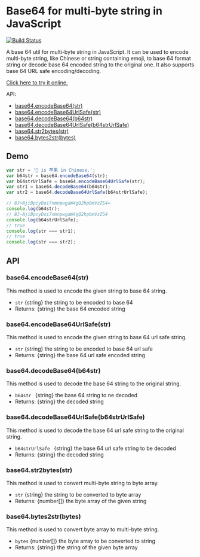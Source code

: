 # Base64 for multi-byte string in JavaScript

[![Build Status](https://travis-ci.org/john-yuan/base64.js.svg?branch=master)](https://travis-ci.org/john-yuan/base64.js)

A base 64 util for multi-byte string in JavaScript. It can be used to encode multi-byte string, like Chinese or string containing emoji, to base 64 format string or decode base 64 encoded string to the original one. It also supports base 64 URL safe encoding/decoding. 

[Click here to try it online.][baseb4onlie]

API:

* [base64.encodeBase64(str)](#base64encodebase64str)
* [base64.encodeBase64UrlSafe(str)](#base64encodebase64urlsafestr)
* [base64.decodeBase64(b64str)](#base64decodebase64b64str)
* [base64.decodeBase64UrlSafe(b64strUrlSafe)](#base64decodebase64urlsafeb64strurlsafe)
* [base64.str2bytes(str)](#base64str2bytesstr)
* [base64.bytes2str(bytes)](#base64bytes2strbytes)

[baseb4onlie]: https://john-yuan.github.io/base64.js/web/index.html

## Demo

```js
var str = '🍎 is 苹果 in Chinese.';
var b64str = base64.encodeBase64(str);
var b64strUrlSafe = base64.encodeBase64UrlSafe(str);
var str1 = base64.decodeBase64(b64str);
var str2 = base64.decodeBase64UrlSafe(b64strUrlSafe);

// 8J+NjiBpcyDoi7nmnpwgaW4gQ2hpbmVzZS4=
console.log(b64str);
// 8J-NjiBpcyDoi7nmnpwgaW4gQ2hpbmVzZS4
console.log(b64strUrlSafe);
// true
console.log(str === str1);
// true
console.log(str === str2);
```

## API

### base64.encodeBase64(str)

This method is used to encode the given string to base 64 string.

* `str` {string} the string to be encoded to base 64
* Returns: {string} the base 64 encoded string

### base64.encodeBase64UrlSafe(str)

This method is used to encode the given string to base 64 url safe string.

* `str` {string} the string to be encoded to base 64 url safe
* Returns: {string} the base 64 url safe encoded string

### base64.decodeBase64(b64str)

This method is used to decode the base 64 string to the original string.

* `b64str ` {string} the base 64 string to ne decoded
* Returns: {string} the decoded string

### base64.decodeBase64UrlSafe(b64strUrlSafe)

This method is used to decode the base 64 url safe string to the original string.

* `b64strUrlSafe ` {string} the base 64 url safe string to be decoded
* Returns: {string} the decoded string

### base64.str2bytes(str)

This method is used to convert multi-byte string to byte array.

* `str` {string} the string to be converted to byte array
* Returns: {number[]} the byte array of the given string

### base64.bytes2str(bytes)

This method is used to convert byte array to multi-byte string.

* `bytes` {number[]} the byte array to be converted to string
* Returns: {string} the string of the given byte array
